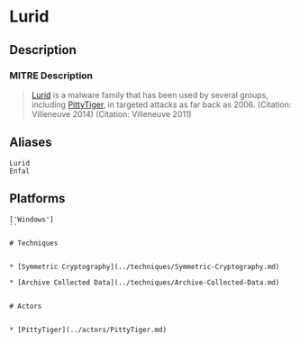 
# Lurid

## Description

### MITRE Description

> [Lurid](https://attack.mitre.org/software/S0010) is a malware family that has been used by several groups, including [PittyTiger](https://attack.mitre.org/groups/G0011), in targeted attacks as far back as 2006. (Citation: Villeneuve 2014) (Citation: Villeneuve 2011)

## Aliases

```
Lurid
Enfal
```

## Platforms

```
['Windows']
``

# Techniques


* [Symmetric Cryptography](../techniques/Symmetric-Cryptography.md)

* [Archive Collected Data](../techniques/Archive-Collected-Data.md)
    

# Actors


* [PittyTiger](../actors/PittyTiger.md)

